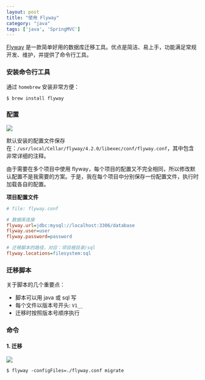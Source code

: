 ```yaml
---
layout: post
title: "使用 Flyway"
category: "java"
tags: ['java', 'SpringMVC']
---
```


[Flyway](https://flywaydb.org/) 是一款简单好用的数据库迁移工具。优点是简洁、易上手，功能满足常规开发、维护，并提供了命令行工具。


### 安装命令行工具

通过 `homebrew` 安装非常方便：

```shell
$ brew install flyway
```

### 配置

![](https://flywaydb.org/assets/balsamiq/CommandLineDirectoryStructure.png)

默认安装的配置文件保存在：`/usr/local/Cellar/flyway/4.2.0/libexec/conf/flyway.conf`，其中包含非常详细的注释。

由于需要在多个项目中使用 flyway，每个项目的配置又不完全相同，所以修改默认配置不是我需要的方案。于是，我在每个项目中分别保存一份配置文件，执行时加载各自的配置。

**项目配置文件**

```ini
# file: flyway.conf

# 数据库连接
flyway.url=jdbc:mysql://localhost:3306/database
flyway.user=user
flyway.password=password

# 迁移脚本的路径，对应：项目根目录/sql
flyway.locations=filesystem:sql
```

<!-- more -->

### 迁移脚本

关于脚本的几个重要点：

* 脚本可以用 java 或 sql 写
* 每个文件以版本号开头: `V1__`
* 迁移时按照版本号顺序执行


### 命令

#### 1. 迁移

![](https://flywaydb.org/assets/balsamiq/command-migrate.png)

```shell
$ flyway -configFiles=./flyway.conf migrate
```

